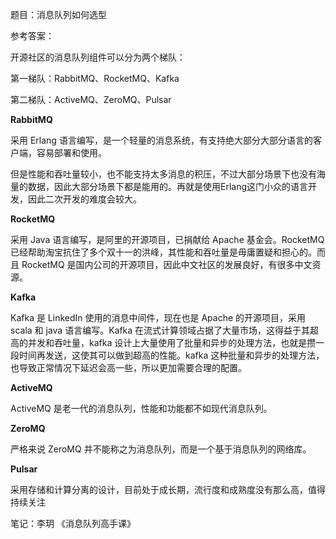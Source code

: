 题目：消息队列如何选型

参考答案：

开源社区的消息队列组件可以分为两个梯队：

第一梯队：RabbitMQ、RocketMQ、Kafka

第二梯队：ActiveMQ、ZeroMQ、Pulsar

**RabbitMQ**

采用 Erlang 语言编写，是一个轻量的消息系统，有支持绝大部分大部分语言的客户端，容易部署和使用。

但是性能和吞吐量较小，也不能支持太多消息的积压，不过大部分场景下也没有海量的数据，因此大部分场景下都是能用的。再就是使用Erlang这门小众的语言开发，因此二次开发的难度会较大。

**RocketMQ**

采用 Java 语言编写，是阿里的开源项目，已捐献给 Apache 基金会。RocketMQ 已经帮助淘宝抗住了多个双十一的洪峰，其性能和吞吐量是毋庸置疑和担心的。而且 RocketMQ 是国内公司的开源项目，因此中文社区的发展良好，有很多中文资源。

**Kafka**

Kafka 是 LinkedIn 使用的消息中间件，现在也是 Apache 的开源项目，采用 scala 和 java 语言编写。Kafka 在流式计算领域占据了大量市场，这得益于其超高的并发和吞吐量，kafka 设计上大量使用了批量和异步的处理方法，也就是攒一段时间再发送，这使其可以做到超高的性能。kafka 这种批量和异步的处理方法，也导致正常情况下延迟会高一些，所以更加需要合理的配置。

**ActiveMQ**

ActiveMQ 是老一代的消息队列，性能和功能都不如现代消息队列。

**ZeroMQ**

严格来说 ZeroMQ 并不能称之为消息队列，而是一个基于消息队列的网络库。

**Pulsar**

采用存储和计算分离的设计，目前处于成长期，流行度和成熟度没有那么高，值得持续关注

笔记：李玥 《消息队列高手课》